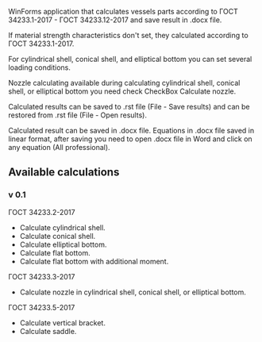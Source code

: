 WinForms application that calculates vessels parts according to ГОСТ 34233.1-2017 - ГОСТ 34233.12-2017 and save result in .docx file.

If material strength characteristics don't set, they calculated according to ГОСТ 34233.1-2017.

For cylindrical shell, conical shell, and elliptical bottom you can set several loading conditions.

Nozzle calculating available during calculating cylindrical shell, conical shell, or elliptical bottom you need check CheckBox Calculate nozzle.

Calculated results can be saved to .rst file (File - Save results) and can be restored from .rst file (File - Open results).

Calculated result can be saved in .docx file. Equations in .docx file saved in linear format, after saving you need to open .docx file in Word and click on any equation (All professional).

## Available calculations

### v 0.1

ГОСТ 34233.2-2017

- Calculate cylindrical shell.
- Calculate conical shell.
- Calculate elliptical bottom.
- Calculate flat bottom.
- Calculate flat bottom with additional moment.

ГОСТ 34233.3-2017

- Calculate nozzle in cylindrical shell, conical shell, or elliptical bottom.

ГОСТ 34233.5-2017

- Calculate vertical bracket.
- Calculate saddle.
